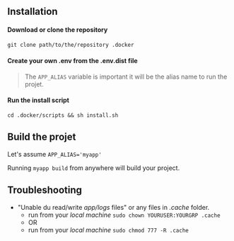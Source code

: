 ## Installation

####  Download or clone the repository
```html
git clone path/to/the/repository .docker
```
#### Create your own .env from the .env.dist file

>The `APP_ALIAS` variable is important it will be the alias name to run the projet.

#### Run the install script
`cd .docker/scripts && sh install.sh`

## Build the projet

Let's assume `APP_ALIAS='myapp'`

Running `myapp build` from anywhere will build your project.

## Troubleshooting
  * "Unable du read/write _app/logs_ files" or any files in _.cache_ folder.
    - run from your _local machine_ `sudo chown YOURUSER:YOURGRP .cache`
    - OR
    - run from your _local machine_ `sudo chmod 777 -R .cache`
